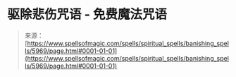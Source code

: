 <!--yml

category: 未分类

date: 2024-06-12 18:40:22

-->

# 驱除悲伤咒语 - 免费魔法咒语

> 来源：[https://www.spellsofmagic.com/spells/spiritual_spells/banishing_spells/5969/page.html#0001-01-01](https://www.spellsofmagic.com/spells/spiritual_spells/banishing_spells/5969/page.html#0001-01-01)
